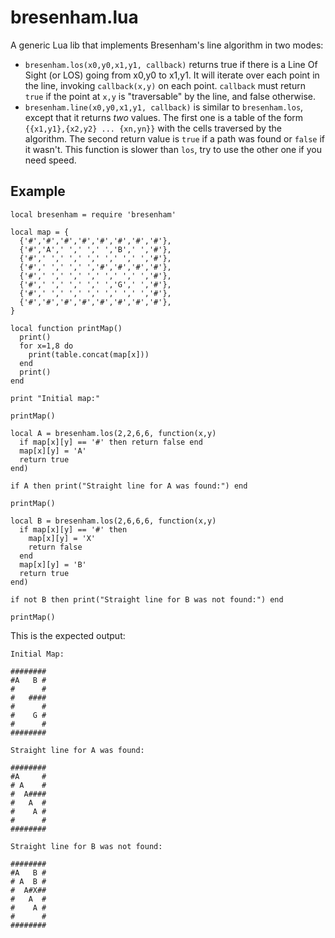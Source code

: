 bresenham.lua
=============

A generic Lua lib that implements Bresenham's line algorithm in two modes:

* `bresenham.los(x0,y0,x1,y1, callback)` returns true if there is a Line Of Sight (or LOS) going
   from x0,y0 to x1,y1. It will iterate over each point in the line, invoking `callback(x,y)` on each point.
   `callback` must return `true` if the point at `x,y` is "traversable" by the line, and false otherwise.
* `bresenham.line(x0,y0,x1,y1, callback)` is similar to `bresenham.los`, except that it returns *two* values.
   The first one is a table of the form `{{x1,y1},{x2,y2} ... {xn,yn}}` with the cells traversed by the algorithm.
   The second return value is `true` if a path was found or `false` if it wasn't. This function is slower than `los`,
   try to use the other one if you need speed.

Example
-------


```
local bresenham = require 'bresenham'

local map = {
  {'#','#','#','#','#','#','#','#'},
  {'#','A',' ',' ',' ','B',' ','#'},
  {'#',' ',' ',' ',' ',' ',' ','#'},
  {'#',' ',' ',' ','#','#','#','#'},
  {'#',' ',' ',' ',' ',' ',' ','#'},
  {'#',' ',' ',' ',' ','G',' ','#'},
  {'#',' ',' ',' ',' ',' ',' ','#'},
  {'#','#','#','#','#','#','#','#'},
}

local function printMap()
  print()
  for x=1,8 do
    print(table.concat(map[x]))
  end
  print()
end

print "Initial map:"

printMap()

local A = bresenham.los(2,2,6,6, function(x,y)
  if map[x][y] == '#' then return false end
  map[x][y] = 'A'
  return true
end)

if A then print("Straight line for A was found:") end

printMap()

local B = bresenham.los(2,6,6,6, function(x,y)
  if map[x][y] == '#' then
    map[x][y] = 'X'
    return false
  end
  map[x][y] = 'B'
  return true
end)

if not B then print("Straight line for B was not found:") end

printMap()
```

This is the expected output:

```
Initial Map:

########
#A   B #
#      #
#   ####
#      #
#    G #
#      #
########

Straight line for A was found:

########
#A     #
# A    #
#  A####
#   A  #
#    A #
#      #
########

Straight line for B was not found:

########
#A   B #
# A  B #
#  A#X##
#   A  #
#    A #
#      #
########

```
